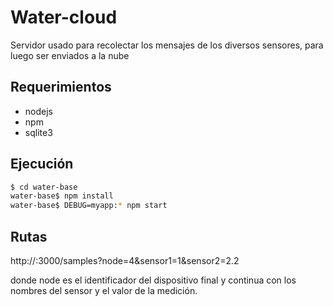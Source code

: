 # Water-cloud #

Servidor usado para recolectar los mensajes de los diversos sensores, para luego ser enviados a la nube


## Requerimientos ##
  * nodejs
  * npm
  * sqlite3
  
## Ejecución  ##

``` bash
$ cd water-base
water-base$ npm install
water-base$ DEBUG=myapp:* npm start
```
## Rutas ##

http://<ip>:3000/samples?node=4&sensor1=1&sensor2=2.2
 
 donde node es el identificador del dispositivo final y continua con los nombres del sensor y el valor de la medición.
